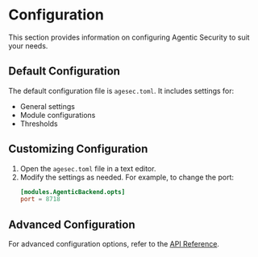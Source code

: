 # Configuration

This section provides information on configuring Agentic Security to suit your needs.

## Default Configuration

The default configuration file is `agesec.toml`. It includes settings for:

- General settings
- Module configurations
- Thresholds

## Customizing Configuration

1. Open the `agesec.toml` file in a text editor.
2. Modify the settings as needed. For example, to change the port:
   ```toml
   [modules.AgenticBackend.opts]
   port = 8718
   ```

## Advanced Configuration

For advanced configuration options, refer to the [API Reference](api_reference.md).

